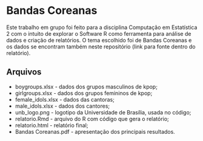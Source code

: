 # Bandas Coreanas

Este trabalho em grupo foi feito para a disciplina Computação em Estatística 2 com o intuito de explorar o Software R como ferramenta para análise de dados e criação de relatórios. O tema escolhido foi de Bandas Coreanas e os dados se encontram também neste repositório (link para fonte dentro do relatório).

## Arquivos

- boygroups.xlsx - dados dos grupos masculinos de kpop;
- girlgroups.xlsx - dados dos grupos femininos de kpop;
- female_idols.xlsx - dados das cantoras;
- male_idols.xlsx - dados dos cantores;
- unb_logo.png - logotipo da Universidade de Brasília, usada no código;
- relatorio.Rmd - arquivo do R com código que gera o relatório;
- relatorio.html - relatório final;
- Bandas Coreanas.pdf - apresentação dos principais resultados.
